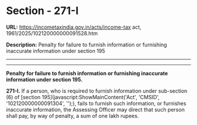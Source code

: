 # Section - 271-I

**URL:** https://incometaxindia.gov.in/acts/income-tax act, 1961/2025/102120000000091528.htm

**Description:** Penalty for failure to furnish information or furnishing inaccurate information under section 195

---

****

**Penalty for failure to furnish information or furnishing inaccurate information under section 195.**

**271-I.** If a person, who is required to furnish information under sub-section (6) of [section 195](javascript:ShowMainContent\('Act', 'CMSID', '102120000000091304', ''\);), fails to furnish such information, or furnishes inaccurate information, the Assessing Officer may direct that such person shall pay, by way of penalty, a sum of one lakh rupees.